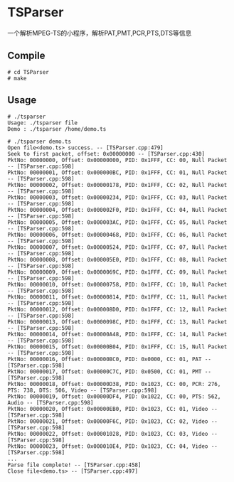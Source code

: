 # TSParser
一个解析MPEG-TS的小程序，解析PAT,PMT,PCR,PTS,DTS等信息

## Compile

	# cd TSParser
	# make

## Usage

	# ./tsparser 
	Usage: ./tsparser file
	Demo : ./tsparser /home/demo.ts

	# ./tsparser demo.ts
	Open file<demo.ts> success. -- [TSParser.cpp:479]
	Seek to first packet, offset: 0x00000000 -- [TSParser.cpp:430]
	PktNo: 00000000, Offset: 0x00000000, PID: 0x1FFF, CC: 00, Null Packet -- [TSParser.cpp:598]
	PktNo: 00000001, Offset: 0x000000BC, PID: 0x1FFF, CC: 01, Null Packet -- [TSParser.cpp:598]
	PktNo: 00000002, Offset: 0x00000178, PID: 0x1FFF, CC: 02, Null Packet -- [TSParser.cpp:598]
	PktNo: 00000003, Offset: 0x00000234, PID: 0x1FFF, CC: 03, Null Packet -- [TSParser.cpp:598]
	PktNo: 00000004, Offset: 0x000002F0, PID: 0x1FFF, CC: 04, Null Packet -- [TSParser.cpp:598]
	PktNo: 00000005, Offset: 0x000003AC, PID: 0x1FFF, CC: 05, Null Packet -- [TSParser.cpp:598]
	PktNo: 00000006, Offset: 0x00000468, PID: 0x1FFF, CC: 06, Null Packet -- [TSParser.cpp:598]
	PktNo: 00000007, Offset: 0x00000524, PID: 0x1FFF, CC: 07, Null Packet -- [TSParser.cpp:598]
	PktNo: 00000008, Offset: 0x000005E0, PID: 0x1FFF, CC: 08, Null Packet -- [TSParser.cpp:598]
	PktNo: 00000009, Offset: 0x0000069C, PID: 0x1FFF, CC: 09, Null Packet -- [TSParser.cpp:598]
	PktNo: 00000010, Offset: 0x00000758, PID: 0x1FFF, CC: 10, Null Packet -- [TSParser.cpp:598]
	PktNo: 00000011, Offset: 0x00000814, PID: 0x1FFF, CC: 11, Null Packet -- [TSParser.cpp:598]
	PktNo: 00000012, Offset: 0x000008D0, PID: 0x1FFF, CC: 12, Null Packet -- [TSParser.cpp:598]
	PktNo: 00000013, Offset: 0x0000098C, PID: 0x1FFF, CC: 13, Null Packet -- [TSParser.cpp:598]
	PktNo: 00000014, Offset: 0x00000A48, PID: 0x1FFF, CC: 14, Null Packet -- [TSParser.cpp:598]
	PktNo: 00000015, Offset: 0x00000B04, PID: 0x1FFF, CC: 15, Null Packet -- [TSParser.cpp:598]
	PktNo: 00000016, Offset: 0x00000BC0, PID: 0x0000, CC: 01, PAT -- [TSParser.cpp:598]
	PktNo: 00000017, Offset: 0x00000C7C, PID: 0x0500, CC: 01, PMT -- [TSParser.cpp:598]
	PktNo: 00000018, Offset: 0x00000D38, PID: 0x1023, CC: 00, PCR: 276, PTS: 738, DTS: 506, Video -- [TSParser.cpp:598]
	PktNo: 00000019, Offset: 0x00000DF4, PID: 0x1022, CC: 00, PTS: 562, Audio -- [TSParser.cpp:598]
	PktNo: 00000020, Offset: 0x00000EB0, PID: 0x1023, CC: 01, Video -- [TSParser.cpp:598]
	PktNo: 00000021, Offset: 0x00000F6C, PID: 0x1023, CC: 02, Video -- [TSParser.cpp:598]
	PktNo: 00000022, Offset: 0x00001028, PID: 0x1023, CC: 03, Video -- [TSParser.cpp:598]
	PktNo: 00000023, Offset: 0x000010E4, PID: 0x1023, CC: 04, Video -- [TSParser.cpp:598]
	...
	Parse file complete! -- [TSParser.cpp:458]
	Close file<demo.ts> -- [TSParser.cpp:497]